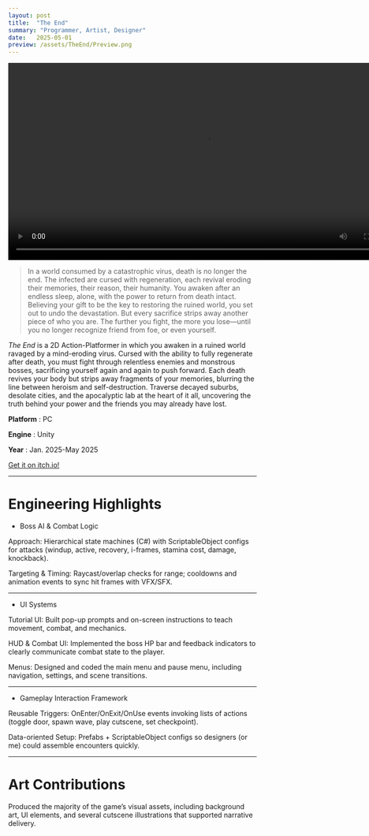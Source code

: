 ```yaml
---
layout: post
title:  "The End"
summary: "Programmer, Artist, Designer"
date:   2025-05-01 
preview: /assets/TheEnd/Preview.png
---
```


<video controls width="800">
  <source src="/assets/TheEnd/Demo.mp4" type="video/mp4">
  <source src="video.webm" type="video/webm">
  This browser does not support HTML video.
</video>

> In a world consumed by a catastrophic virus, death is no longer the end. The infected are cursed with regeneration, each revival eroding their memories, their reason, their humanity. You awaken after an endless sleep, alone, with the power to return from death intact. Believing your gift to be the key to restoring the ruined world, you set out to undo the devastation. But every sacrifice strips away another piece of who you are. The further you fight, the more you lose—until you no longer recognize friend from foe, or even yourself.

*The End* is a 2D Action-Platformer in which you awaken in a ruined world ravaged by a mind-eroding virus. Cursed with the ability to fully regenerate after death, you must fight through relentless enemies and monstrous bosses, sacrificing yourself again and again to push forward. Each death revives your body but strips away fragments of your memories, blurring the line between heroism and self-destruction. Traverse decayed suburbs, desolate cities, and the apocalyptic lab at the heart of it all, uncovering the truth behind your power and the friends you may already have lost.

**Platform** : PC

**Engine** : Unity

**Year** : Jan. 2025-May 2025

<a href="https://nicowww.itch.io/the-end" target="_blank">
  Get it on itch.io!
</a>


<hr>

# Engineering Highlights 

* Boss AI & Combat Logic

Approach: Hierarchical state machines (C#) with ScriptableObject configs for attacks (windup, active, recovery, i-frames, stamina cost, damage, knockback).

Targeting & Timing: Raycast/overlap checks for range; cooldowns and animation events to sync hit frames with VFX/SFX.

<hr>

* UI Systems

Tutorial UI: Built pop-up prompts and on-screen instructions to teach movement, combat, and mechanics.

HUD & Combat UI: Implemented the boss HP bar and feedback indicators to clearly communicate combat state to the player.

Menus: Designed and coded the main menu and pause menu, including navigation, settings, and scene transitions.

<hr>

* Gameplay Interaction Framework

Reusable Triggers: OnEnter/OnExit/OnUse events invoking lists of actions (toggle door, spawn wave, play cutscene, set checkpoint).

Data-oriented Setup: Prefabs + ScriptableObject configs so designers (or me) could assemble encounters quickly.

<hr>

# Art Contributions

Produced the majority of the game’s visual assets, including background art, UI elements, and several cutscene illustrations that supported narrative delivery.